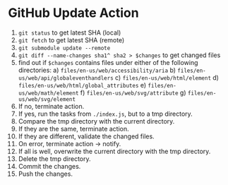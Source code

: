 # GitHub Update Action

1.  `git status` to get latest SHA (local)
2.  `git fetch` to get latest SHA (remote)
3.  `git submodule update --remote`
4.  `git diff --name-changes sha1^ sha2 > $changes` to get changed files
5.  find out if `$changes` contains files under either of the following directories: 
     a) `files/en-us/web/accessibility/aria`
     b) `files/en-us/web/api/globaleventhandlers`
     c) `files/en-us/web/html/element`
     d) `files/en-us/web/html/global_attributes`
     e) `files/en-us/web/math/element`
     f) `files/en-us/web/svg/attribute`
     g) `files/en-us/web/svg/element`
6.  If no, terminate action.
7.  If yes, run the tasks from `./index.js`, but to a tmp directory.
8.  Compare the tmp directory with the current directory.
9.  If they are the same, terminate action.
10. If they are different, validate the changed files.
11. On error, terminate action -> notify.
12. If all is well, overwrite the current directory with the tmp directory.
13. Delete the tmp directory.
14. Commit the changes.
15. Push the changes.